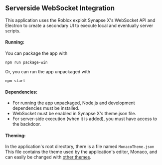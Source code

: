## Serverside WebSocket Integration

This application uses the Roblox exploit Synapse X's WebSocket API and Electron to create a secondary UI to execute local and eventually server scripts.
#### Running:
You can package the app with
```
npm run package-win
```
Or, you can run the app unpackaged with
 ```
npm start
```
#### Dependencies:
* For running the app unpackaged, Node.js and development dependencies must be installed.
* WebSocket must be enabled in Synapse X's theme.json file.
* For server-side execution (when it is added), you must have access to the backdoor.
#### Theming:
In the application's root directory, there is a file named `MonacoTheme.json`
This file contains the theme used by the application's editor, Monaco, and can easily be changed with [other themes](https://github.com/brijeshb42/monaco-themes/tree/master/themes).




